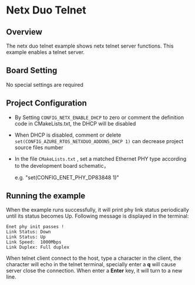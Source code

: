 # Netx Duo Telnet

## Overview

The netx duo telnet example shows netx telnet server functions. This example enables a telnet server.

## Board Setting

No special settings are required

## Project Configuration
- By Setting `CONFIG_NETX_ENABLE_DHCP` to zero or comment the definition code in CMakeLists.txt, the DHCP will be disabled
- When DHCP is disabled, comment or delete `set(CONFIG_AZURE_RTOS_NETXDUO_ADDONS_DHCP 1)` can decrease project source files number
- In the file `CMakeLists.txt` ,  set a matched Ethernet PHY type according to the development board schematic，

  e.g. "set(CONFIG_ENET_PHY_DP83848 1)"

## Running the example

When the example runs successfully, it will print phy link status periodically until its status becomes Up. Following message is displayed in the terminal:
```console
Enet phy init passes !
Link Status: Down
Link Status: Up
Link Speed:  1000Mbps
Link Duplex: Full duplex
```

When telnet client connect to the host, type a character in the client, the character will echo in the telnet terminal, specially enter a **q** will cause server close the connection. When enter a **Enter** key, it will turn to a new line.
